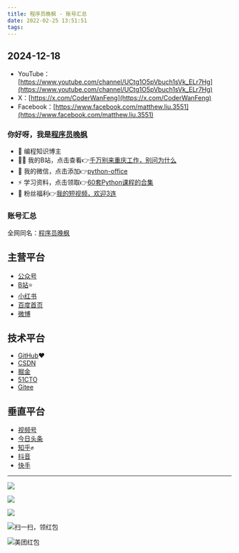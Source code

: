 ```yaml
---
title: 程序员晚枫 - 账号汇总
date: 2022-02-25 13:51:51
tags:
---
```



## 2024-12-18

- YouTube：[https://www.youtube.com/channel/UCtg1O5pVbuch1sVk_ELr7Hg](https://www.youtube.com/channel/UCtg1O5pVbuch1sVk_ELr7Hg)
- X：[https://x.com/CoderWanFeng](https://x.com/CoderWanFeng)
- Facebook：[https://www.facebook.com/matthew.liu.3551](https://www.facebook.com/matthew.liu.3551)

### 你好呀，我是[程序员晚枫](http://www.python4office.cn/wechat-qrcode/)
- 🐧 编程知识博主
- 👨‍💻 我的B站，点击查看👉[千万别来重庆工作，别问为什么](https://www.bilibili.com/video/BV1aD4y1N7ai)
- 💬 我的微信，点击添加👉[python-office](https://cos.python-office.com/wechat/qr-code.jpg)
- ⚡ 学习资料，点击领取👉[60套Python课程的合集](http://www.python4office.cn/vedio-course/)
- 🎁 粉丝福利👉[我的短视频，欢迎3连](https://space.bilibili.com/1989702333)



### 账号汇总

<!-- more -->


全网同名：[程序员晚枫](http://www.python4office.cn/wechat-qrcode/)

## 主营平台
- [公众号](https://mp.weixin.qq.com/s/0eyznBsIM7M4dGr-07C8Tg)
- [B站](https://space.bilibili.com/1989702333)⭐
- [小红书](https://www.xiaohongshu.com/user/profile/611dcb820000000001014aca)
- [百度首页](https://author.baidu.com/home?from=bjh_article&app_id=1655119794937691)
- [微博](https://weibo.com/u/7726957925)

## 技术平台
- [GitHub](https://github.com/CoderWanFeng)❤
- [CSDN](https://blog.csdn.net/weixin_42321517)
- [掘金](https://juejin.cn/user/2327002779758760)
- [51CTO](https://blog.51cto.com/CoderWanFeng)
- [Gitee](https://gitee.com/CoderWanFeng)

## 垂直平台
- [视频号](https://mp.weixin.qq.com/s/Wixe5poKOEH2O5gA9W8m4A)
- [今日头条](https://www.ixigua.com/7072935385113890052?wid_try=1)
- [知乎](https://www.zhihu.com/people/CoderWanFeng)✊
- [抖音](http://www.python4office.cn/images/account-display/4-douyin.jpg)
- [快手](http://www.python4office.cn/images/account-display/5-kuaishou.jpg)





---

![](https://cos.python-office.com/ads/fuli/all-1.jpg)

![](https://website-python-1300615378.cos.ap-nanjing.myqcloud.com/%E5%BC%95%E5%AF%BC%E8%B6%85%E9%93%BE%E6%8E%A5%2Fauto-work.jpg)



![](https://cos.python-office.com/ads/gzh/sub-py.jpg)

![扫一扫，领红包](https://raw.gitcode.com/user-images/assets/5027920/84b09492-5f26-4c39-8e30-f056839d1993/6152d8017a3595256e51cbd9e08e148b.png '6152d8017a3595256e51cbd9e08e148b.png')
  
![美团红包](https://raw.gitcode.com/user-images/assets/5027920/84f473b9-6373-46f4-beea-b671bddc637c/6d283319df13b09a3f74a9f19bf18a97.jpg '6d283319df13b09a3f74a9f19bf18a97.jpg')


